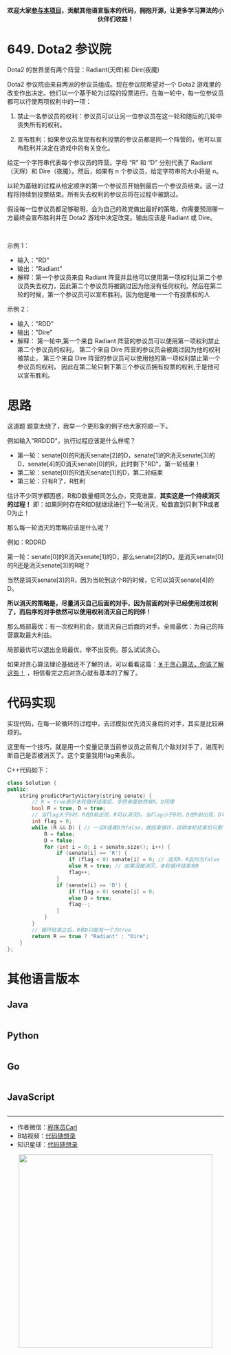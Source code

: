 
<p align="center">
  <a href="https://mp.weixin.qq.com/s/RsdcQ9umo09R6cfnwXZlrQ"><img src="https://img.shields.io/badge/PDF下载-代码随想录-blueviolet" alt=""></a>
  <a href="https://mp.weixin.qq.com/s/b66DFkOp8OOxdZC_xLZxfw"><img src="https://img.shields.io/badge/刷题-微信群-green" alt=""></a>
  <a href="https://space.bilibili.com/525438321"><img src="https://img.shields.io/badge/B站-代码随想录-orange" alt=""></a>
  <a href="https://mp.weixin.qq.com/s/QVF6upVMSbgvZy8lHZS3CQ"><img src="https://img.shields.io/badge/知识星球-代码随想录-blue" alt=""></a>
</p>
<p align="center"><strong>欢迎大家<a href="https://mp.weixin.qq.com/s/tqCxrMEU-ajQumL1i8im9A">参与本项目</a>，贡献其他语言版本的代码，拥抱开源，让更多学习算法的小伙伴们收益！</strong></p>


# 649. Dota2 参议院

Dota2 的世界里有两个阵营：Radiant(天辉)和 Dire(夜魇)

Dota2 参议院由来自两派的参议员组成。现在参议院希望对一个 Dota2 游戏里的改变作出决定。他们以一个基于轮为过程的投票进行。在每一轮中，每一位参议员都可以行使两项权利中的一项：

1. 禁止一名参议员的权利：参议员可以让另一位参议员在这一轮和随后的几轮中丧失所有的权利。

2. 宣布胜利：如果参议员发现有权利投票的参议员都是同一个阵营的，他可以宣布胜利并决定在游戏中的有关变化。

给定一个字符串代表每个参议员的阵营。字母 “R” 和 “D” 分别代表了 Radiant（天辉）和 Dire（夜魇）。然后，如果有 n 个参议员，给定字符串的大小将是 n。

以轮为基础的过程从给定顺序的第一个参议员开始到最后一个参议员结束。这一过程将持续到投票结束。所有失去权利的参议员将在过程中被跳过。

假设每一位参议员都足够聪明，会为自己的政党做出最好的策略，你需要预测哪一方最终会宣布胜利并在 Dota2 游戏中决定改变。输出应该是 Radiant 或 Dire。

 

示例 1：
* 输入："RD"
* 输出："Radiant"
* 解释：第一个参议员来自 Radiant 阵营并且他可以使用第一项权利让第二个参议员失去权力，因此第二个参议员将被跳过因为他没有任何权利。然后在第二轮的时候，第一个参议员可以宣布胜利，因为他是唯一一个有投票权的人

示例 2：
* 输入："RDD"
* 输出："Dire"
* 解释：
第一轮中,第一个来自 Radiant 阵营的参议员可以使用第一项权利禁止第二个参议员的权利，
第二个来自 Dire 阵营的参议员会被跳过因为他的权利被禁止，
第三个来自 Dire 阵营的参议员可以使用他的第一项权利禁止第一个参议员的权利，
因此在第二轮只剩下第三个参议员拥有投票的权利,于是他可以宣布胜利。


# 思路

这道题 题意太绕了，我举一个更形象的例子给大家捋顺一下。

例如输入"RRDDD"，执行过程应该是什么样呢？

* 第一轮：senate[0]的R消灭senate[2]的D，senate[1]的R消灭senate[3]的D，senate[4]的D消灭senate[0]的R，此时剩下"RD"，第一轮结束！
* 第二轮：senate[0]的R消灭senate[1]的D，第二轮结束
* 第三轮：只有R了，R胜利

估计不少同学都困惑，R和D数量相同怎么办，究竟谁赢，**其实这是一个持续消灭的过程！** 即：如果同时存在R和D就继续进行下一轮消灭，轮数直到只剩下R或者D为止！

那么每一轮消灭的策略应该是什么呢？

例如：RDDRD

第一轮：senate[0]的R消灭senate[1]的D，那么senate[2]的D，是消灭senate[0]的R还是消灭senate[3]的R呢？

当然是消灭senate[3]的R，因为当轮到这个R的时候，它可以消灭senate[4]的D。

**所以消灭的策略是，尽量消灭自己后面的对手，因为前面的对手已经使用过权利了，而后序的对手依然可以使用权利消灭自己的同伴！**

那么局部最优：有一次权利机会，就消灭自己后面的对手。全局最优：为自己的阵营赢取最大利益。

局部最优可以退出全局最优，举不出反例，那么试试贪心。

如果对贪心算法理论基础还不了解的话，可以看看这篇：[关于贪心算法，你该了解这些！](https://programmercarl.com/贪心算法理论基础.html) ，相信看完之后对贪心就有基本的了解了。

# 代码实现

实现代码，在每一轮循环的过程中，去过模拟优先消灭身后的对手，其实是比较麻烦的。

这里有一个技巧，就是用一个变量记录当前参议员之前有几个敌对对手了，进而判断自己是否被消灭了。这个变量我用flag来表示。

C++代码如下：


```CPP
class Solution {
public:
    string predictPartyVictory(string senate) {
        // R = true表示本轮循环结束后，字符串里依然有R。D同理
        bool R = true, D = true;
        // 当flag大于0时，R在D前出现，R可以消灭D。当flag小于0时，D在R前出现，D可以消灭R
        int flag = 0;
        while (R && D) { // 一旦R或者D为false，就结束循环，说明本轮结束后只剩下R或者D了
            R = false;
            D = false;
            for (int i = 0; i < senate.size(); i++) {
                if (senate[i] == 'R') {
                    if (flag < 0) senate[i] = 0; // 消灭R，R此时为false
                    else R = true; // 如果没被消灭，本轮循环结束有R
                    flag++;
                }
                if (senate[i] == 'D') {
                    if (flag > 0) senate[i] = 0;
                    else D = true;
                    flag--;
                }
            }
        }
        // 循环结束之后，R和D只能有一个为true
        return R == true ? "Radiant" : "Dire";
    }
};
```



# 其他语言版本

## Java

```java
```

## Python

```python
```

## Go

```go
```

## JavaScript

```js
```

-----------------------
* 作者微信：[程序员Carl](https://mp.weixin.qq.com/s/b66DFkOp8OOxdZC_xLZxfw)
* B站视频：[代码随想录](https://space.bilibili.com/525438321)
* 知识星球：[代码随想录](https://mp.weixin.qq.com/s/QVF6upVMSbgvZy8lHZS3CQ)

<div align="center"><img src=https://code-thinking.cdn.bcebos.com/pics/01二维码.jpg width=450> </img></div>
